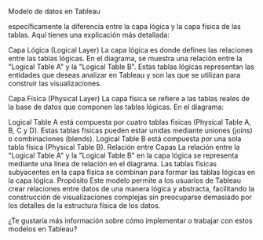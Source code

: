 Modelo de datos en Tableau

específicamente la diferencia entre la capa lógica y la capa física de las tablas. Aquí tienes una explicación más detallada:

Capa Lógica (Logical Layer)
La capa lógica es donde defines las relaciones entre las tablas lógicas. En el diagrama, se muestra una relación entre la "Logical Table A" y la "Logical Table B". Estas tablas lógicas representan las entidades que deseas analizar en Tableau y son las que se utilizan para construir las visualizaciones.

Capa Física (Physical Layer)
La capa física se refiere a las tablas reales de la base de datos que componen las tablas lógicas. En el diagrama:

Logical Table A está compuesta por cuatro tablas físicas (Physical Table A, B, C y D). Estas tablas físicas pueden estar unidas mediante uniones (joins) o combinaciones (blends).
Logical Table B está compuesta por una sola tabla física (Physical Table B).
Relación entre Capas
La relación entre la "Logical Table A" y la "Logical Table B" en la capa lógica se representa mediante una línea de relación en el diagrama.
Las tablas físicas subyacentes en la capa física se combinan para formar las tablas lógicas en la capa lógica.
Propósito
Este modelo permite a los usuarios de Tableau crear relaciones entre datos de una manera lógica y abstracta, facilitando la construcción de visualizaciones complejas sin preocuparse demasiado por los detalles de la estructura física de los datos.

¿Te gustaría más información sobre cómo implementar o trabajar con estos modelos en Tableau?






